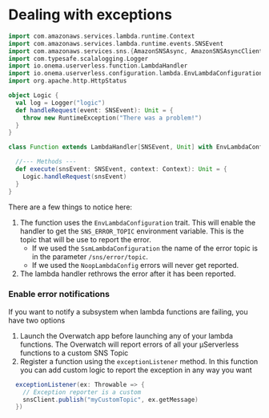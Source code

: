 # Dealing with exceptions
```scala
import com.amazonaws.services.lambda.runtime.Context
import com.amazonaws.services.lambda.runtime.events.SNSEvent
import com.amazonaws.services.sns.{AmazonSNSAsync, AmazonSNSAsyncClientBuilder}
import com.typesafe.scalalogging.Logger
import io.onema.userverless.function.LambdaHandler
import io.onema.userverless.configuration.lambda.EnvLambdaConfiguration
import org.apache.http.HttpStatus

object Logic {
  val log = Logger("logic")
  def handleRequest(event: SNSEvent): Unit = {
    throw new RuntimeException("There was a problem!")
  }
}

class Function extends LambdaHandler[SNSEvent, Unit] with EnvLambdaConfiguration {

  //--- Methods ---
  def execute(snsEvent: SNSEvent, context: Context): Unit = {
    Logic.handleRequest(snsEvent)
  }
}
```

There are a few things to notice here:
 1. The function uses the `EnvLambdaConfiguration` trait. This will enable the handler to get the `SNS_ERROR_TOPIC` 
 environment variable. This is the topic that will be use to report the error. 
     * If we used the `SsmLambdaConfiguration` the name of the error topic is in the parameter `/sns/error/topic`.
     * If we used the `NoopLambdaConfig` errors will never get reported.
 1. The lambda handler rethrows the error after it has been reported.
 
 
### Enable error notifications
If you want to notify a subsystem when lambda functions are failing, you have two options
1. Launch the Overwatch app before launching any of your lambda functions. The Overwatch will report errors of all your µServerless functions to a custom SNS Topic
2. Register a function using the `exceptionListener` method. In this function you can add custom logic to report the exception in any way you want

```scala
  exceptionListener(ex: Throwable => {
    // Exception reporter is a custom 
    snsClient.publish("myCustomTopic", ex.getMessage)
  })
```
